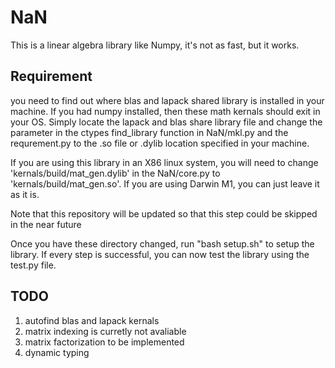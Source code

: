 # NaN
This is a linear algebra library like Numpy, it's not as fast, but it works.

## Requirement
you need to find out where blas and lapack shared library is installed in
your machine. If you had numpy installed, then these math kernals should exit in your OS. Simply locate the lapack and blas share library file and change the parameter in the ctypes find_library function in NaN/mkl.py and the requrement.py to the .so file or .dylib location specified in your machine.

If you are using this library in an X86 linux system, you will need to change 'kernals/build/mat_gen.dylib' in the NaN/core.py to 'kernals/build/mat_gen.so'. If you are using Darwin M1, you can just leave it as it is.

Note that this repository will be updated so that this step could be skipped in the near future

Once you have these directory changed, run "bash setup.sh" to setup the library. If every step is successful, you can now test the library using the test.py file.

## TODO
1. autofind blas and lapack kernals
2. matrix indexing is curretly not avaliable
3. matrix factorization to be implemented
4. dynamic typing


